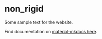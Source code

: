 # non_rigid

Some sample text for the website.

Find documentation on [material-mkdocs here](https://squidfunk.github.io/mkdocs-material/).
